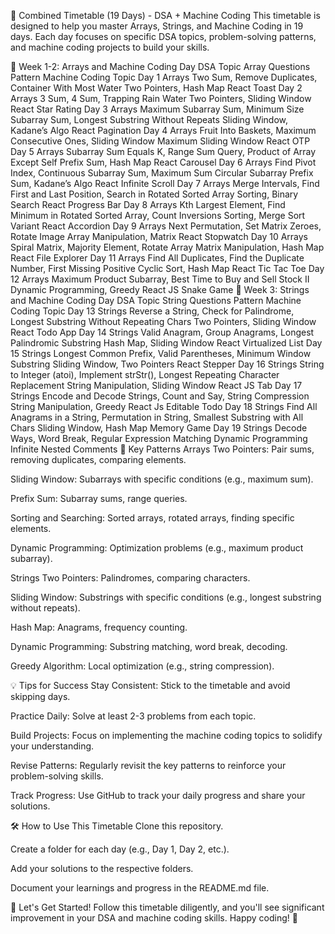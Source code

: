 🚀 Combined Timetable (19 Days) - DSA + Machine Coding
This timetable is designed to help you master Arrays, Strings, and Machine Coding in 19 days. Each day focuses on specific DSA topics, problem-solving patterns, and machine coding projects to build your skills.

📅 Week 1-2: Arrays and Machine Coding
Day	DSA Topic	Array Questions	Pattern	Machine Coding Topic
Day 1	Arrays	Two Sum, Remove Duplicates, Container With Most Water	Two Pointers, Hash Map	React Toast
Day 2	Arrays	3 Sum, 4 Sum, Trapping Rain Water	Two Pointers, Sliding Window	React Star Rating
Day 3	Arrays	Maximum Subarray Sum, Minimum Size Subarray Sum, Longest Substring Without Repeats	Sliding Window, Kadane’s Algo	React Pagination
Day 4	Arrays	Fruit Into Baskets, Maximum Consecutive Ones, Sliding Window Maximum	Sliding Window	React OTP
Day 5	Arrays	Subarray Sum Equals K, Range Sum Query, Product of Array Except Self	Prefix Sum, Hash Map	React Carousel
Day 6	Arrays	Find Pivot Index, Continuous Subarray Sum, Maximum Sum Circular Subarray	Prefix Sum, Kadane’s Algo	React Infinite Scroll
Day 7	Arrays	Merge Intervals, Find First and Last Position, Search in Rotated Sorted Array	Sorting, Binary Search	React Progress Bar
Day 8	Arrays	Kth Largest Element, Find Minimum in Rotated Sorted Array, Count Inversions	Sorting, Merge Sort Variant	React Accordion
Day 9	Arrays	Next Permutation, Set Matrix Zeroes, Rotate Image	Array Manipulation, Matrix	React Stopwatch
Day 10	Arrays	Spiral Matrix, Majority Element, Rotate Array	Matrix Manipulation, Hash Map	React File Explorer
Day 11	Arrays	Find All Duplicates, Find the Duplicate Number, First Missing Positive	Cyclic Sort, Hash Map	React Tic Tac Toe
Day 12	Arrays	Maximum Product Subarray, Best Time to Buy and Sell Stock II	Dynamic Programming, Greedy	React JS Snake Game
📅 Week 3: Strings and Machine Coding
Day	DSA Topic	String Questions	Pattern	Machine Coding Topic
Day 13	Strings	Reverse a String, Check for Palindrome, Longest Substring Without Repeating Chars	Two Pointers, Sliding Window	React Todo App
Day 14	Strings	Valid Anagram, Group Anagrams, Longest Palindromic Substring	Hash Map, Sliding Window	React Virtualized List
Day 15	Strings	Longest Common Prefix, Valid Parentheses, Minimum Window Substring	Sliding Window, Two Pointers	React Stepper
Day 16	Strings	String to Integer (atoi), Implement strStr(), Longest Repeating Character Replacement	String Manipulation, Sliding Window	React JS Tab
Day 17	Strings	Encode and Decode Strings, Count and Say, String Compression	String Manipulation, Greedy	React Js Editable Todo
Day 18	Strings	Find All Anagrams in a String, Permutation in String, Smallest Substring with All Chars	Sliding Window, Hash Map	Memory Game
Day 19	Strings	Decode Ways, Word Break, Regular Expression Matching	Dynamic Programming	Infinite Nested Comments
🔑 Key Patterns
Arrays
Two Pointers: Pair sums, removing duplicates, comparing elements.

Sliding Window: Subarrays with specific conditions (e.g., maximum sum).

Prefix Sum: Subarray sums, range queries.

Sorting and Searching: Sorted arrays, rotated arrays, finding specific elements.

Dynamic Programming: Optimization problems (e.g., maximum product subarray).

Strings
Two Pointers: Palindromes, comparing characters.

Sliding Window: Substrings with specific conditions (e.g., longest substring without repeats).

Hash Map: Anagrams, frequency counting.

Dynamic Programming: Substring matching, word break, decoding.

Greedy Algorithm: Local optimization (e.g., string compression).

💡 Tips for Success
Stay Consistent: Stick to the timetable and avoid skipping days.

Practice Daily: Solve at least 2-3 problems from each topic.

Build Projects: Focus on implementing the machine coding topics to solidify your understanding.

Revise Patterns: Regularly revisit the key patterns to reinforce your problem-solving skills.

Track Progress: Use GitHub to track your daily progress and share your solutions.

🛠️ How to Use This Timetable
Clone this repository.

Create a folder for each day (e.g., Day 1, Day 2, etc.).

Add your solutions to the respective folders.

Document your learnings and progress in the README.md file.

🚀 Let's Get Started!
Follow this timetable diligently, and you'll see significant improvement in your DSA and machine coding skills. Happy coding! 🎉
